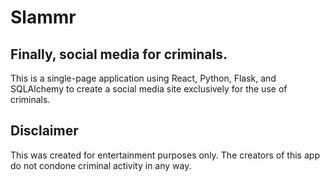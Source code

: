 # Slammr

## Finally, social media for criminals.

This is a single-page application using React, Python, Flask, and SQLAlchemy to create a social media site exclusively for the use of criminals.

## Disclaimer

This was created for entertainment purposes only. The creators of this app do not condone criminal activity in any way.
